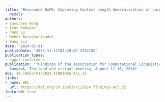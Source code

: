 ```yaml
---
title: 'Resonance RoPE: Improving Context Length Generalization of Large Language
  Models'
authors:
- Suyuchen Wang
- Ivan Kobyzev
- Peng Lu
- Mehdi Rezagholizadeh
- Bang Liu
date: '2024-01-01'
publishDate: '2024-11-11T01:29:07.375470Z'
publication_types:
- paper-conference
publication: '*Findings of the Association for Computational Linguistics, ACL 2024,
  Bangkok, Thailand and virtual meeting, August 11-16, 2024*'
doi: 10.18653/V1/2024.FINDINGS-ACL.32
links:
- name: URL
  url: https://doi.org/10.18653/v1/2024.findings-acl.32
featured: true
---
```

